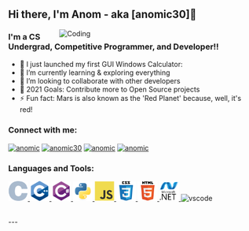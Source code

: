 ## Hi there, I'm Anom - aka [anomic30]👋
<img align="right" alt="Coding" width="400" src="https://jps-werbung.de/images/loader.gif">

### I'm a CS Undergrad, Competitive Programmer, and Developer!!

- 🔭 I just launched my first GUI Windows Calculator:
- 🚀 I’m currently learning & exploring everything
- 👯 I’m looking to collaborate with other developers
- 🥅 2021 Goals: Contribute more to Open Source projects
- ⚡ Fun fact: Mars is also known as the 'Red Planet' because, well, it's red! 

### Connect with me:
<a href="https://linkedin.com/in/anomic" target="blank"><img align="center" src="https://cdn.jsdelivr.net/npm/simple-icons@3.0.1/icons/linkedin.svg" alt="anomic" height="30" width="40" /></a>
<a href="https://www.codechef.com/users/anomic30" target="blank"><img align="center" src="https://cdn.jsdelivr.net/npm/simple-icons@3.1.0/icons/codechef.svg" alt="anomic30" height="30" width="40" /></a>
<a href="https://www.hackerrank.com/anomic" target="blank"><img align="center" src="https://cdn.jsdelivr.net/npm/simple-icons@3.0.1/icons/hackerrank.svg" alt="anomic" height="30" width="40" /></a>
<a href="https://www.leetcode.com/anomic" target="blank"><img align="center" src="https://cdn.jsdelivr.net/npm/simple-icons@3.0.1/icons/leetcode.svg" alt="anomic" height="30" width="40" /></a>
<br />
### Languages and Tools:

<p align="left"> <a href="https://www.cprogramming.com/" target="_blank"> <img src="https://raw.githubusercontent.com/devicons/devicon/master/icons/c/c-original.svg" alt="c" width="40" height="40"/> </a> <a href="https://www.w3schools.com/cpp/" target="_blank"> <img src="https://raw.githubusercontent.com/devicons/devicon/master/icons/cplusplus/cplusplus-original.svg" alt="cplusplus" width="40" height="40"/> </a> <a href="https://www.w3schools.com/cs/" target="_blank"> <img src="https://raw.githubusercontent.com/devicons/devicon/master/icons/csharp/csharp-original.svg" alt="csharp" width="40" height="40"/> </a> <a href="https://www.python.org" target="_blank"> <img src="https://raw.githubusercontent.com/devicons/devicon/master/icons/python/python-original.svg" alt="python" width="40" height="40"/> </a> <a href="https://developer.mozilla.org/en-US/docs/Web/JavaScript" target="_blank"> <img src="https://raw.githubusercontent.com/devicons/devicon/master/icons/javascript/javascript-original.svg" alt="javascript" width="40" height="40"/> </a>  <a href="https://www.w3schools.com/css/" target="_blank"> <img src="https://raw.githubusercontent.com/devicons/devicon/master/icons/css3/css3-original-wordmark.svg" alt="css3" width="40" height="40"/> </a> <a href="https://www.w3.org/html/" target="_blank"> <img src="https://raw.githubusercontent.com/devicons/devicon/master/icons/html5/html5-original-wordmark.svg" alt="html5" width="40" height="40"/> </a> <a href="https://dotnet.microsoft.com/" target="_blank"> <img src="https://raw.githubusercontent.com/devicons/devicon/master/icons/dot-net/dot-net-original-wordmark.svg" alt="dotnet" width="40" height="40"/> </a> <img src="https://www.vectorlogo.zone/logos/visualstudio_code/visualstudio_code-icon.svg" alt="vscode" width="40" height="40"/> </a> </p>

<br />
---


<!-- [website]: 
[twitter]: 
[youtube]: 
[instagram]:  -->
[linkedin]: https://www.linkedin.com/in/anom-chakravorty-2566361b5/
